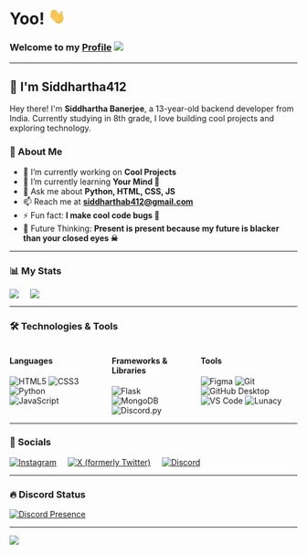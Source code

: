 <h1>Yoo! <img width="30px" src="https://raw.githubusercontent.com/ABSphreak/ABSphreak/master/gifs/Hi.gif"></h1>
<h3>Welcome to my <a href="https://github.com/Siddhartha41210-git">Profile</a> <img height="30px" src="https://emojis.slackmojis.com/emojis/images/1531849430/4246/blob-sunglasses.gif?1531849430"></h3>

---

## 👋 I'm Siddhartha412  
Hey there! I'm **Siddhartha Banerjee**, a 13-year-old backend developer from India. Currently studying in 8th grade, I love building cool projects and exploring technology.  

### 🚀 About Me
- 🔭 I’m currently working on **Cool Projects**  
- 🌱 I’m currently learning **Your Mind 👀**  
- 💬 Ask me about **Python, HTML, CSS, JS**  
- 📫 Reach me at **siddharthab412@gmail.com**  
- ⚡ Fun fact: **I make cool code bugs 🐞**  
- 🤔 Future Thinking: **Present is present because my future is blacker than your closed eyes ☠**  

---

### 📊 My Stats  
<div style="display: flex; gap: 20px;">
  <img src="https://github-readme-stats.vercel.app/api?username=Siddhartha412&show_icons=true&title_color=FFFFFF&text_color=FFFFFF&icon_color=87CEEB&bg_color=000000&hide_border=true&theme=dark" />
  <img src="https://github-readme-stats.vercel.app/api/top-langs/?username=Siddhartha412&layout=compact&title_color=FFFFFF&text_color=FFFFFF&icon_color=87CEEB&bg_color=000000&hide_border=true&theme=dark" />
</div>

---

### 🛠️ Technologies & Tools  

<div style="display: flex; gap: 50px;">
  <div>
    <h4>Languages</h4>
    <img src="https://img.shields.io/badge/HTML5-000000?style=for-the-badge&logo=html5&logoColor=87CEEB" alt="HTML5" />
    <img src="https://img.shields.io/badge/CSS3-000000?style=for-the-badge&logo=css3&logoColor=87CEEB" alt="CSS3" />
    <img src="https://img.shields.io/badge/Python-000000?style=for-the-badge&logo=python&logoColor=87CEEB" alt="Python" />
    <img src="https://img.shields.io/badge/JavaScript-000000?style=for-the-badge&logo=javascript&logoColor=87CEEB" alt="JavaScript" />
  </div>
  <div>
    <h4>Frameworks & Libraries</h4>
    <img src="https://img.shields.io/badge/Flask-000000?style=for-the-badge&logo=flask&logoColor=87CEEB" alt="Flask" />
    <img src="https://img.shields.io/badge/MongoDB-000000?style=for-the-badge&logo=mongodb&logoColor=87CEEB" alt="MongoDB" />
    <img src="https://img.shields.io/badge/Discord.py-000000?style=for-the-badge&logo=discord&logoColor=87CEEB" alt="Discord.py" />
  </div>
  <div>
    <h4>Tools</h4>
    <img src="https://img.shields.io/badge/Figma-000000?style=for-the-badge&logo=figma&logoColor=87CEEB" alt="Figma" />
    <img src="https://img.shields.io/badge/Git-000000?style=for-the-badge&logo=git&logoColor=87CEEB" alt="Git" />
    <img src="https://img.shields.io/badge/GitHub_Desktop-000000?style=for-the-badge&logo=github&logoColor=87CEEB" alt="GitHub Desktop" />
    <img src="https://img.shields.io/badge/VS_Code-000000?style=for-the-badge&logo=visual-studio-code&logoColor=87CEEB" alt="VS Code" />
       <img src="https://img.shields.io/badge/Lunacy-000000?style=for-the-badge&logo=lunacy&logoColor=87CEEB" alt="Lunacy" />
  </div>
</div>

---

### 🤳 Socials  

<div style="display: flex; gap: 20px;">
  <a href="https://www.instagram.com/siddhartha41210_/">
    <img src="https://img.shields.io/badge/Instagram-000000?style=for-the-badge&logo=instagram&logoColor=87CEEB" alt="Instagram" />
  </a>
  <a href="https://x.com/Sid41210">
    <img src="https://img.shields.io/badge/X-000000?style=for-the-badge&logo=x&logoColor=87CEEB" alt="X (formerly Twitter)" />
  </a>
  <a href="https://discord.com/users/1261577588669939755">
    <img src="https://img.shields.io/badge/Discord-000000?style=for-the-badge&logo=discord&logoColor=87CEEB" alt="Discord" />
  </a>
</div>

---

### 🔥 Discord Status  

[![Discord Presence](https://lanyard.cnrad.dev/api/1261577588669939755)](https://discord.com/users/1261577588669939755)

---

![](https://visitcount.itsvg.in/api?id=siddhartha41210-git&label=Profile%20Views&color=87CEEB&icon=8&pretty=false)

